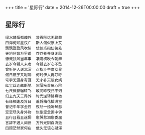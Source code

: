 +++
title = '星际行'
date = 2014-12-26T00:00:00
draft = true
+++
## 星际行

```text
绿水晴烟孤嶂外  凌霄际远无聊赖
四海何知星汉广  斯人何似原上艾
飘飘盈盈风吹絮  仗剑点指仙侠处
天地何啻万里遥  莽莽苍苍身无助
慷慨扶风当年事  凄清横吹今朝醉
去岁今朝人未老  今朝去岁心不坠
曾听伊人说北溟  点指斗牛虚女星
何日燕子又呢喃  何时伊人再叮咛
穹宇无涯身有涯  无才补天怨女娲
红尘丝连藕断地  紫陌疾首痛心阶
七尺微躯辗转飞  敢问昨夜归不归
归去九天三界外  时光逆转路熹微
有缘相逢及笄日  羞将梅花插满室
曾记中年学金石  夜尽一烛听琴瑟
恋恋尽失身外物  怅怅空念画中佛
且行且看且迷惘  愈哭愈泪愈委屈
言辞不通人间世  方外光阴自流逝
四顾茫然家何在  低头无语心凝滞
```

